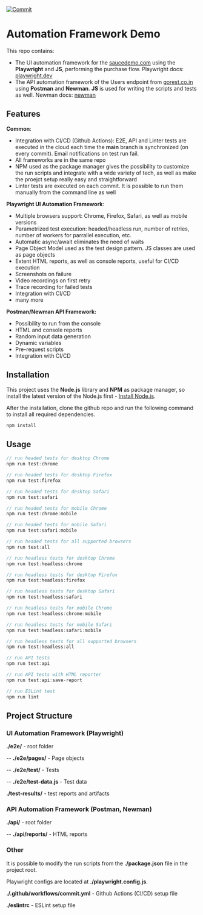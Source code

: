[![Commit](https://github.com/olegstat/playwright-demo/actions/workflows/commit.yml/badge.svg)](https://github.com/olegstat/playwright-demo/actions/workflows/commit.yml)
# Automation Framework Demo

This repo contains:
- The UI automation framework for the [saucedemo.com](https://www.saucedemo.com/) using the **Playwright** and **JS**, performing the purchase flow. Playwright docs: [playwright.dev](https://playwright.dev/)
- The API automation framework of the Users endpoint from [gorest.co.in](https://gorest.co.in/) using **Postman** and **Newman**. **JS** is used for writing the scripts and tests as well. Newman docs: [newman](https://learning.postman.com/docs/running-collections/using-newman-cli/command-line-integration-with-newman/)



## Features

**Common**:
- Integration with CI/CD (Github Actions): E2E, API and Linter tests are executed in the cloud each time the **main** branch is synchronized (on every commit). Email notifications on test run fail.
- All frameworks are in the same repo
- NPM used as the package manager gives the possibility to customize the run scripts and integrate with a wide variety of tech, as well as make the proejct setup really easy and straightforward
- Linter tests are executed on each commit. It is possible to run them manually from the command line as well


**Playwright UI Automation Framework**:

- Multiple browsers support: Chrome, Firefox, Safari, as well as mobile versions
- Parametrized test execution: headed/headless run,  number of retries, number of workers for parrallel execution, etc. 
- Automatic async/await eliminates the need of waits
- Page Object Model used as the test design pattern. JS classes are used as page objects
- Extent HTML reports, as well as console reports, useful for CI/CD execution
- Screenshots on failure
- Video recordings on first retry
- Trace recording for failed tests
- Integration with CI/CD
- many more

**Postman/Newman API Framework:**
- Possibility to run from the console
- HTML and console reports
- Random input data generation
- Dynamic variables
- Pre-request scripts
- Integration with CI/CD




## Installation

This project uses the **Node.js** library and **NPM** as package manager, so install the latest version of the Node.js first - [Install Node.js](https://nodejs.org/en/download/).

After the installation, clone the github repo and run the following command to install all required dependencies.

```bash
npm install
```

## Usage

```javascript
// run headed tests for desktop Chrome
npm run test:chrome 

// run headed tests for desktop Firefox
npm run test:firefox

// run headed tests for desktop Safari
npm run test:safari 

// run headed tests for mobile Chrome
npm run test:chrome:mobile

// run headed tests for mobile Safari
npm run test:safari:mobile

// run headed tests for all supported browsers
npm run test:all

// run headless tests for desktop Chrome
npm run test:headless:chrome

// run headless tests for desktop Firefox
npm run test:headless:firefox

// run headless tests for desktop Safari
npm run test:headless:safari

// run headless tests for mobile Chrome
npm run test:headless:chrome:mobile

// run headless tests for mobile Safari
npm run test:headless:safari:mobile

// run headless tests for all supported browsers
npm run test:headless:all

// run API tests
npm run test:api

// run API tests with HTML reporter
npm run test:api:save-report

// run ESLint test
npm run lint
```


## Project Structure


### UI Automation Framework (Playwright)

**./e2e/** - root folder

-- **./e2e/pages/** - Page objects

-- **./e2e/test/** - Tests

-- **./e2e/test-data.js** - Test data

**./test-results/** - test reports and artifacts

### API Automation Framework (Postman, Newman)

**./api/** - root folder

-- **./api/reports/** - HTML reports

### Other
It is possible to modify the run scripts from the **./package.json** file in the project root.

Playwright configs are located at **./playwright.config.js**.

**./.github/workflows/commit.yml** - Github Actions (CI/CD) setup file

**./eslintrc** - ESLint setup file
